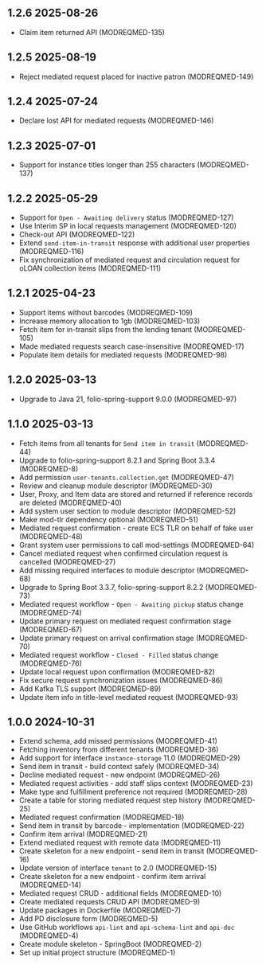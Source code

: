 ## 1.2.6 2025-08-26
* Claim item returned API (MODREQMED-135)

## 1.2.5 2025-08-19
* Reject mediated request placed for inactive patron (MODREQMED-149)

## 1.2.4 2025-07-24
* Declare lost API for mediated requests (MODREQMED-146)

## 1.2.3 2025-07-01
* Support for instance titles longer than 255 characters (MODREQMED-137)

## 1.2.2 2025-05-29
* Support for `Open - Awaiting delivery` status (MODREQMED-127)
* Use Interim SP in local requests management (MODREQMED-120)
* Check-out API (MODREQMED-122)
* Extend `send-item-in-transit` response with additional user properties (MODREQMED-116)
* Fix synchronization of mediated request and circulation request for oLOAN collection items (MODREQMED-111)

## 1.2.1 2025-04-23
* Support items without barcodes (MODREQMED-109)
* Increase memory allocation to 1gb (MODREQMED-103)
* Fetch item for in-transit slips from the lending tenant (MODREQMED-105)
* Made mediated requests search case-insensitive (MODREQMED-17)
* Populate item details for mediated requests (MODREQMED-98)

## 1.2.0 2025-03-13
* Upgrade to Java 21, folio-spring-support 9.0.0 (MODREQMED-97)

## 1.1.0 2025-03-13
* Fetch items from all tenants for `Send item in transit` (MODREQMED-44)
* Upgrade to folio-spring-support 8.2.1 and Spring Boot 3.3.4 (MODREQMED-8)
* Add permission `user-tenants.collection.get` (MODREQMED-47)
* Review and cleanup module descriptor (MODREQMED-30)
* User, Proxy, and Item data are stored and returned if reference records are deleted (MODREQMED-40)
* Add system user section to module descriptor (MODREQMED-52)
* Make mod-tlr dependency optional (MODREQMED-51)
* Mediated request confirmation - create ECS TLR on behalf of fake user (MODREQMED-48)
* Grant system user permissions to call mod-settings (MODREQMED-64)
* Cancel mediated request when confirmed circulation request is cancelled (MODREQMED-27)
* Add missing required interfaces to module descriptor (MODREQMED-68)
* Upgrade to Spring Boot 3.3.7, folio-spring-support 8.2.2 (MODREQMED-73)
* Mediated request workflow - `Open - Awaiting pickup` status change (MODREQMED-74)
* Update primary request on mediated request confirmation stage (MODREQMED-67)
* Update primary request on arrival confirmation stage (MODREQMED-70)
* Mediated request workflow - `Closed - Filled` status change (MODREQMED-76)
* Update local request upon confirmation (MODREQMED-82)
* Fix secure request synchronization issues (MODREQMED-86)
* Add Kafka TLS support (MODREQMED-89)
* Update item info in title-level mediated request (MODREQMED-93)

## 1.0.0 2024-10-31
* Extend schema, add missed permissions (MODREQMED-41)
* Fetching inventory from different tenants (MODREQMED-36)
* Add support for interface `instance-storage` 11.0 (MODREQMED-29)
* Send item in transit - build context safely (MODREQMED-34)
* Decline mediated request - new endpoint (MODREQMED-26)
* Mediated request activities - add staff slips context (MODREQMED-23)
* Make type and fulfillment preference not required (MODREQMED-28)
* Create a table for storing mediated request step history (MODREQMED-25)
* Mediated request confirmation (MODREQMED-18)
* Send item in transit by barcode - implementation (MODREQMED-22)
* Confirm item arrival (MODREQMED-21)
* Extend mediated request with remote data (MODREQMED-11)
* Create skeleton for a new endpoint - send item in transit (MODREQMED-16)
* Update version of interface `tenant` to 2.0 (MODREQMED-15)
* Create skeleton for a new endpoint - confirm item arrival (MODREQMED-14)
* Mediated request CRUD - additional fields (MODREQMED-10)
* Create mediated requests CRUD API (MODREQMED-9)
* Update packages in Dockerfile (MODREQMED-7)
* Add PD disclosure form (MODREQMED-5)
* Use GitHub workflows `api-lint` and `api-schema-lint` and `api-doc` (MODREQMED-4)
* Create module skeleton - SpringBoot (MODREQMED-2)
* Set up initial project structure (MODREQMED-1)
